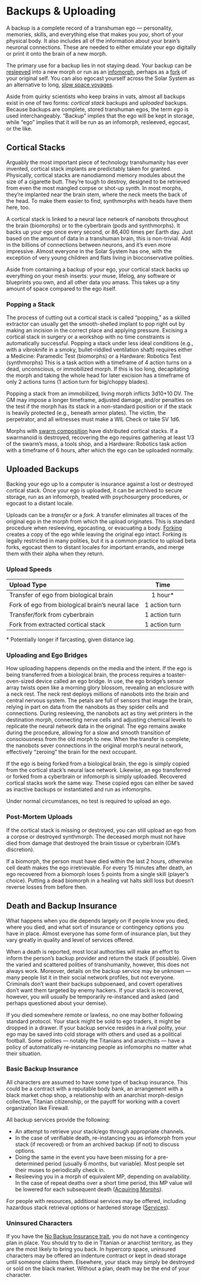 # Backups & Uploading

A backup is a complete record of a transhuman ego — personality, memories, skills, and everything else that makes you _you_, short of your physical body. It also includes all of the information about your brain’s neuronal connections. These are needed to either emulate your ego digitally or print it onto the brain of a new morph.

The primary use for a backup lies in not staying dead. Your backup can be [resleeved](02-resleeving.md) into a new morph or run as an [infomorph](../13/08-infomorphs.md), perhaps as a [fork](04-forking-and-merging.md#types-of-forks) of your original self. You can also egocast yourself across the Solar System as an alternative to long, [slow space voyages](09-space-travel.md).

Aside from quirky scientists who keep brains in vats, almost all backups exist in one of two forms: _cortical stack_ backups and _uploaded_ backups. Because backups are complete, stored transhuman egos, the term _ego_ is used interchangeably. “Backup” implies that the ego will be kept in storage, while “ego” implies that it will be run as an infomorph, resleeved, egocast, or the like.

## Cortical Stacks

Arguably the most important piece of technology transhumanity has ever invented, cortical stack implants are predictably taken for granted. Physically, cortical stacks are nanodiamond memory modules about the size of a cigarette butt. They’re tough to destroy, designed to be retrieved from even the most mangled corpse or shot-up synth. In most morphs, they’re implanted near the brain stem, where the neck meets the back of the head. To make them easier to find, synthmorphs with heads have them here, too.

A cortical stack is linked to a neural lace network of nanobots throughout the brain (biomorphs) or to the cyberbrain (pods and synthmorphs). It backs up your ego once every second, or 86,400 times per Earth day. Just based on the amount of data in a transhuman brain, this is non-trivial. Add in the billions of connections between neurons, and it’s even more impressive. Almost everyone in the Solar System has one, with the exception of very young children and flats living in bioconservative polities.

Aside from containing a backup of your ego, your cortical stack backs up everything on your mesh inserts: your muse, lifelog, any software or blueprints you own, and all other data you amass. This takes up a tiny amount of space compared to the ego itself.

### Popping a Stack

The process of cutting out a cortical stack is called “popping,” as a skilled extractor can usually get the smooth-shelled implant to pop right out by making an incision in the correct place and applying pressure. Excising a cortical stack in surgery or a workshop with no time constraints is automatically successful. Popping a stack under less ideal conditions (e.g., with a vibroknife in a smoky, bullet-riddled ventilation shaft) requires either a Medicine: Paramedic Test (biomorphs) or a Hardware: Robotics Test (synthmorphs) This is a task action with a timeframe of 4 action turns on a dead, unconscious, or immobilized morph. If this is too long, decapitating the morph and taking the whole head for later excision has a timeframe of only 2 actions turns (1 action turn for big/choppy blades).

Popping a stack from an immobilized, living morph inflicts 3d10+10&nbsp;DV. The GM may impose a longer timeframe, adjusted damage, and/or penalties on the test if the morph has its stack in a non-standard position or if the stack is heavily protected (e.g., beneath armor plates). The victim, the perpetrator, and all witnesses must make a WIL Check or take SV 1d6.

Morphs with [swarm composition](../16/20-nanoswarms-and-microswarms.md) have distributed cortical stacks. If a swarmanoid is destroyed, recovering the ego requires gathering at least 1/3 of the swarm’s mass, a tools shop, and a Hardware: Robotics task action with a timeframe of 6 hours, after which the ego can be uploaded normally.

## Uploaded Backups

Backing your ego up to a computer is insurance against a lost or destroyed cortical stack. Once your ego is uploaded, it can be archived to secure storage, run as an infomorph, treated with psychosurgery procedures, or egocast to a distant locale.

Uploads can be a _transfer_ or a _fork_. A transfer eliminates all traces of the original ego in the morph from which the upload originates. This is standard procedure when resleeving, egocasting, or evacuating a body. [Forking](04-forking-and-merging.md) creates a copy of the ego while leaving the original ego intact. Forking is legally restricted in many polities, but it is a common practice to upload beta forks, egocast them to distant locales for important errands, and merge them with their alpha when they return.

<!-- CLEANED blockquote class="table" -->

### Upload Speeds

| Upload Type                                     |     Time      |
| :---------------------------------------------- | :-----------: |
| Transfer of ego from biological brain           |   1 hour\*    |
| Fork of ego from biological brain’s neural lace | 1 action turn |
| Transfer/fork from cyberbrain                   | 1 action turn |
| Fork from extracted cortical stack              | 1 action turn |

\* Potentially longer if farcasting, given distance lag.

<!-- CLEANED /blockquote -->

### Uploading and Ego Bridges

How uploading happens depends on the media and the intent. If the ego is being transferred from a biological brain, the process requires a toaster-oven-sized device called an ego bridge. In use, the ego bridge’s sensor array twists open like a morning glory blossom, revealing an enclosure with a neck rest. The neck rest deploys millions of nanobots into the brain and central nervous system. The petals are full of sensors that image the brain, relying in part on data from the nanobots as they spider cells and connections. During resleeving, the nanobots act as tiny wet printers in the destination morph, connecting nerve cells and adjusting chemical levels to replicate the neural network data in the original. The ego remains awake during the procedure, allowing for a slow and smooth transition of consciousness from the old morph to new. When the transfer is complete, the nanobots sever connections in the original morph’s neural network, effectively “zeroing” the brain for the next occupant.

If the ego is being forked from a biological brain, the ego is simply copied from the cortical stack’s neural lace network. Likewise, an ego transferred or forked from a cyberbrain or infomorph is simply uploaded. Recovered cortical stacks work the same way. These copied egos can either be saved as inactive backups or instantiated and run as infomorphs.

Under normal circumstances, no test is required to upload an ego.

### Post-Mortem Uploads

If the cortical stack is missing or destroyed, you can still upload an ego from a corpse or destroyed synthmorph. The deceased morph must not have died from damage that destroyed the brain tissue or cyberbrain (GM’s discretion).

If a biomorph, the person must have died within the last 2 hours, otherwise cell death makes the ego irretrievable. For every 15 minutes after death, an ego recovered from a biomorph loses 5 points from a single skill (player’s choice). Putting a dead biomorph in a healing vat halts skill loss but doesn’t reverse losses from before then.

## Death and Backup Insurance

What happens when you die depends largely on if people know you died, where you died, and what sort of insurance or contingency options you have in place. Almost everyone has some form of insurance plan, but they vary greatly in quality and level of services offered.

When a death is reported, most local authorities will make an effort to inform the person’s backup provider and return the stack (if possible). Given the varied and scattered polities of transhumanity, however, this does not always work. Moreover, details on the backup service may be unknown — many people list it in their social network profiles, but not everyone. Criminals don’t want their backups subpoenaed, and covert operatives don’t want them targeted by enemy hackers. If your stack is recovered, however, you will usually be temporarily re-instanced and asked (and perhaps questioned about your demise).

If you died somewhere remote or lawless, no one may bother following standard protocol. Your stack might be sold to ego traders, it might be dropped in a drawer. If your backup service resides in a rival polity, your ego may be saved into cold storage with others and used as a political football. Some polities — notably the Titanians and anarchists — have a policy of automatically re-instancing people as infomorphs no matter what their situation.

### Basic Backup Insurance

All characters are assumed to have some type of backup insurance. This could be a contract with a reputable body bank, an arrangement with a black market chop shop, a relationship with an anarchist morph-design collective, Titanian citizenship, or the payoff for working with a covert organization like Firewall.

All backup services provide the following:

- An attempt to retrieve your stack/ego through appropriate channels.
- In the case of verifiable death, re-instancing you as infomorph from your stack (if recovered) or from an archived backup (if not) to discuss options.
- Doing the same in the event you have been missing for a pre-determined period (usually 6 months, but variable). Most people set their muses to periodically check in.
- Resleeving you in a morph of equivalent MP, depending on availability. In the case of repeat deaths over a short time period, this MP value will be lowered for each subsequent death ([Acquiring Morphs](03-acquiring-morphs.md)).

For people with resources, additional services may be offered, including hazardous stack retrieval options or hardened storage ([Services](../16/04-services.md)).

### Uninsured Characters

If you have the [No Backup Insurance trait](../04/28-traits.md#no-backup-insurance), you do not have a contingency plan in place. You should try to die in Titanian or anarchist territory, as they are the most likely to bring you back. In hypercorp space, uninsured characters may be offered an indenture contract or kept in dead storage until someone claims them. Elsewhere, your stack may simply be destroyed or sold on the black market. Without a plan, death may be the end of your character.
